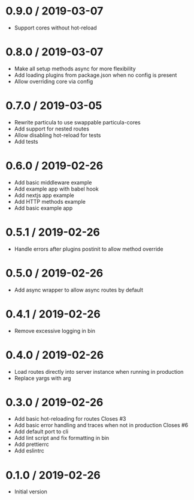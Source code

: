 # 0.9.0 / 2019-03-07

- Support cores without hot-reload

# 0.8.0 / 2019-03-07

- Make all setup methods async for more flexibility
- Add loading plugins from package.json when no config is present
- Allow overriding core via config

# 0.7.0 / 2019-03-05

- Rewrite particula to use swappable particula-cores
- Add support for nested routes
- Allow disabling hot-reload for tests
- Add tests

# 0.6.0 / 2019-02-26

- Add basic middleware example
- Add example app with babel hook
- Add nextjs app example
- Add HTTP methods example
- Add basic example app

# 0.5.1 / 2019-02-26

- Handle errors after plugins postinit to allow method override

# 0.5.0 / 2019-02-26

- Add async wrapper to allow async routes by default

# 0.4.1 / 2019-02-26

- Remove excessive logging in bin

# 0.4.0 / 2019-02-26

- Load routes directly into server instance when running in production
- Replace yargs with arg

# 0.3.0 / 2019-02-26

- Add basic hot-reloading for routes Closes #3
- Add basic error handling and traces when not in production Closes #6
- Add default port to cli
- Add lint script and fix formatting in bin
- Add prettierrc
- Add eslintrc

# 0.1.0 / 2019-02-26

- Initial version
